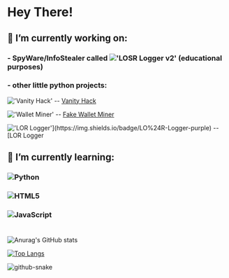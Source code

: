 # Hey There!

## 🔭 I’m currently working on:

### - SpyWare/InfoStealer called !['LOSR Logger v2'](https://img.shields.io/badge/LO%24R%20Logger-v2-purple) (educational purposes)
### - other little python projects:
      
!['Vanity Hack'](https://img.shields.io/badge/Vanity%20-Hack-black) -- [Vanity Hack](https://github.com/madhead341/Vanity-Hack)

!['Wallet Miner'](https://img.shields.io/badge/Wallet-Miner-green) -- [Fake Wallet Miner](https://github.com/madhead341/LOSR-Fake-wallet-miner)

!['LO$R Logger'](https://img.shields.io/badge/LO%24R-Logger-purple) -- [LO$R Logger](https://github.com/madhead341/LOSR-Logger)


## 🌱 I’m currently learning:

### ![Python](https://img.shields.io/badge/python-3670A0?style=for-the-badge&logo=python&logoColor=ffdd54)

### ![HTML5](https://img.shields.io/badge/html5-%23E34F26.svg?style=for-the-badge&logo=html5&logoColor=white)

### ![JavaScript](https://img.shields.io/badge/javascript-%23323330.svg?style=for-the-badge&logo=javascript&logoColor=%23F7DF1E)

# 
 
 
![Anurag's GitHub stats](https://github-readme-stats.vercel.app/api?username=madhead341&show_icons=true)
 
[![Top Langs](https://github-readme-stats.vercel.app/api/top-langs/?username=madhead341&layout=compact)](https://github.com/madhead341)




<picture>
  <source media="(prefers-color-scheme: dark)" srcset="github-snake-dark.svg" />
  <source media="(prefers-color-scheme: light)" srcset="github-snake.svg" />
  <img alt="github-snake" src="github-snake.svg" />
</picture>
